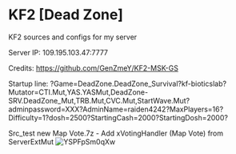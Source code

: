 # KF2 [Dead Zone]
KF2 sources and configs for my server

Server IP: 109.195.103.47:7777

Credits: https://github.com/GenZmeY/KF2-MSK-GS

Startup line: ?Game=DeadZone.DeadZone_Survival?kf-bioticslab?Mutator=CTI.Mut,YAS.YASMut,DeadZone-SRV.DeadZone_Mut,TRB.Mut,CVC.Mut,StartWave.Mut?adminpassword=XXX?AdminName=raiden4242?MaxPlayers=16?Difficulty=1?dosh=2500?StartingCash=2000?StartingDosh=2000?

Src_test new Map Vote.7z - Add xVotingHandler (Map Vote) from ServerExtMut
![YSPFpSm0qXw](https://github.com/user-attachments/assets/6ea21914-f907-4626-9115-f88cc1a650ab)

